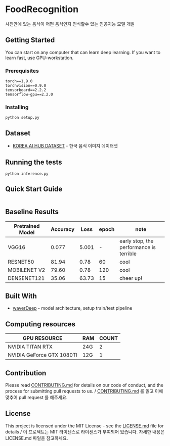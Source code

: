 # FoodRecognition
사진안에 있는 음식이 어떤 음식인지 인식할수 있는 인공지능 모델 개발

## Getting Started
You can start on any computer that can learn deep learning.
If you want to learn fast, use GPU-workstation.
### Prerequisites
```
torch==1.9.0
torchvision==0.9.0
tensorboard==2.2.2
tensorflow-gpu==2.2.0
```

### Installing
```
python setup.py
```

## Dataset
- [KOREA AI HUB DATASET](https://aihub.or.kr/aidata/13594) - 한국 음식 이미지 데이터셋 
## Running the tests
```
python inference.py
```

## Quick Start Guide
```

```
## Baseline Results
| Pretrained Model | Accuracy | Loss  | epoch | note                                    |
|------------------|----------|-------|-------|-----------------------------------------|
| VGG16            | 0.077    | 5.001 | -     | early stop, the performance is terrible |
| RESNET50         | 81.94    | 0.78  | 60    | cool                                    |
| MOBILENET V2     | 79.60    | 0.78  | 120   | cool                                    |
|  DENSENET121     | 35.06    | 63.73 | 15    | cheer up!                               |

## Built With
* [waverDeep](https://github.com/waverDeep) - model architecture, setup train/test pipeline

## Computing resources
| GPU RESOURCE              | RAM     | COUNT |
|---------------------------|---------|-------|
| NVIDIA TITAN RTX          | 24G     | 2     |
| NVIDIA GeForce GTX 1080TI | 12G     | 1     |
## Contribution
Please read [CONTRIBUTING.md](https://gist.github.com/PurpleBooth/b24679402957c63ec426) for details on our code of conduct, and the process for submitting pull requests to us. / [CONTRIBUTING.md](https://gist.github.com/PurpleBooth/b24679402957c63ec426) 를 읽고 이에 맞추어 pull request 를 해주세요.

## License
This project is licensed under the MIT License - see the [LICENSE.md](https://gist.github.com/PurpleBooth/LICENSE.md) file for details / 이 프로젝트는 MIT 라이센스로 라이센스가 부여되어 있습니다. 자세한 내용은 LICENSE.md 파일을 참고하세요.

